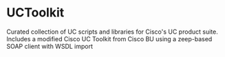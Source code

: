 # UCToolkit
Curated collection of UC scripts and libraries for Cisco's UC product suite.  Includes a modified Cisco UC Toolkit from Cisco BU using a  zeep-based SOAP client with WSDL import
